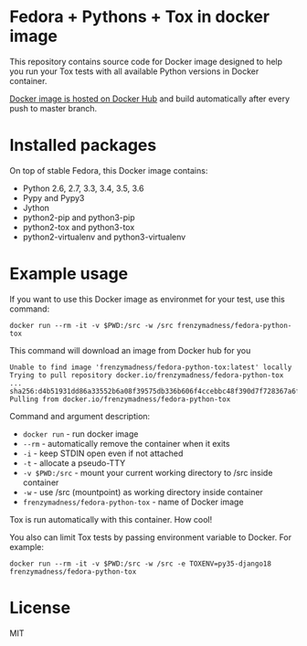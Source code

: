# Fedora + Pythons + Tox in docker image

This repository contains source code for Docker image designed to help you
run your Tox tests with all available Python versions in Docker container.

[Docker image is hosted on Docker Hub](https://hub.docker.com/r/frenzymadness/fedora-python-tox/) and build automatically after every push to master branch.

# Installed packages

On top of stable Fedora, this Docker image contains:
- Python 2.6, 2.7, 3.3, 3.4, 3.5, 3.6
- Pypy and Pypy3
- Jython
- python2-pip and python3-pip
- python2-tox and python3-tox
- python2-virtualenv and python3-virtualenv

# Example usage

If you want to use this Docker image as environmet for your test, use this command:

```
docker run --rm -it -v $PWD:/src -w /src frenzymadness/fedora-python-tox
```

This command will download an image from Docker hub for you

```
Unable to find image 'frenzymadness/fedora-python-tox:latest' locally
Trying to pull repository docker.io/frenzymadness/fedora-python-tox ... 
sha256:d4b51931dd86a33552b6a08f39575db336b606f4ccebbc48f390d7f728367a6f: Pulling from docker.io/frenzymadness/fedora-python-tox

```

Command and argument description:

- `docker run`    - run docker image
- `--rm`          - automatically remove the container when it exits
- `-i`            - keep STDIN open even if not attached
- `-t`            - allocate a pseudo-TTY
- `-v $PWD:/src`  - mount your current working directory to /src inside container
- `-w`            - use /src (mountpoint) as working directory inside container
- `frenzymadness/fedora-python-tox` - name of Docker image

Tox is run automatically with this container. How cool!

You also can limit Tox tests by passing environment variable to Docker. For example:

```
docker run --rm -it -v $PWD:/src -w /src -e TOXENV=py35-django18 frenzymadness/fedora-python-tox
```

# License

MIT
